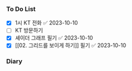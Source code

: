 ### To Do List
- [x] 1시 KT 전화 ✅ 2023-10-10
- [ ] KT 방문하기
- [x] 셰이더 그래프 필기 ✅ 2023-10-10
- [x] [[02. 그리드를 보이게 하기]] 필기 ✅ 2023-10-10

### Diary
